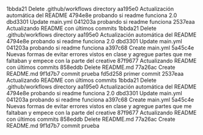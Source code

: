 1bbda21 Delete .github/workflows directory
aa195e0 Actualización automática del README
4794e8e probando si readme funciona 2.0
dbd3301 Update main.yml
041203a probando si readme funciona
2537eaa Actualizando README con últimos commits
1bbda21 Delete .github/workflows directory
aa195e0 Actualización automática del README
4794e8e probando si readme funciona 2.0
dbd3301 Update main.yml
041203a probando si readme funciona
a397c68 Create main.yml
5a45c4e Nuevas formas de evitar errores vistos en clase y agregue partes que me faltaban y empece con la parte del creative
87f9677 Actualizando README con últimos commits
858eddb Delete README.md
77a26ac Create README.md
9f1d7b7 commit prueba
fd5d258 primer commit
2537eaa Actualizando README con últimos commits
1bbda21 Delete .github/workflows directory
aa195e0 Actualización automática del README
4794e8e probando si readme funciona 2.0
dbd3301 Update main.yml
041203a probando si readme funciona
a397c68 Create main.yml
5a45c4e Nuevas formas de evitar errores vistos en clase y agregue partes que me faltaban y empece con la parte del creative
87f9677 Actualizando README con últimos commits
858eddb Delete README.md
77a26ac Create README.md
9f1d7b7 commit prueba
